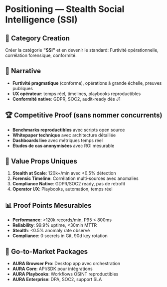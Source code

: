 # Positioning — Stealth Social Intelligence (SSI)

## 🎯 Category Creation
Créer la catégorie **"SSI"** et en devenir le standard: Furtivité opérationnelle, corrélation forensique, conformité.

## 📖 Narrative
- **Furtivité pragmatique** (conforme), opérations à grande échelle, preuves publiques
- **UX opérateur**: temps réel, timelines, playbooks reproductibles
- **Conformité native**: GDPR, SOC2, audit-ready dès J1

## 🏆 Competitive Proof (sans nommer concurrents)
- **Benchmarks reproductibles** avec scripts open source
- **Whitepaper technique** avec architecture détaillée
- **Dashboards live** avec métriques temps réel
- **Études de cas anonymisées** avec ROI mesurable

## 🚀 Value Props Uniques
1. **Stealth at Scale**: 120k+/min avec <0.5% détection
2. **Forensic Timeline**: Corrélation multi-sources avec anomalies
3. **Compliance Native**: GDPR/SOC2 ready, pas de retrofit
4. **Operator UX**: Playbooks, automation, temps réel

## 📊 Proof Points Mesurables
- **Performance**: >120k records/min, P95 < 800ms
- **Reliability**: 99.9% uptime, <30min MTTR
- **Stealth**: <0.5% anomaly rate observé
- **Compliance**: 0 secrets in Git, 90d key rotation

## 🎪 Go-to-Market Packages
- **AURA Browser Pro**: Desktop app avec orchestration
- **AURA Core**: API/SDK pour intégrations
- **AURA Playbooks**: Workflows OSINT reproductibles
- **AURA Enterprise**: DPA, SOC2, support SLA